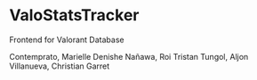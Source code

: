# ValoStatsTracker
 Frontend for Valorant Database

Contemprato, Marielle Denishe
Nañawa, Roi Tristan
Tungol, Aljon
Villanueva, Christian Garret
